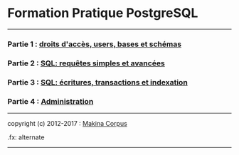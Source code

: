 # Formation Pratique PostgreSQL

--------------------------------------------------------------------------------

### Partie 1 : <a href="SupportCoursPostgreSQL1.html">droits d'accès, users, bases et schémas</a>

### Partie 2 : <a href="SupportCoursPostgreSQL2.html">SQL: requêtes simples et avancées</a>

### Partie 3 : <a href="SupportCoursPostgreSQL3.html">SQL: écritures, transactions et indexation</a>

### Partie 4 : <a href="SupportCoursPostgreSQL4.html">Administration</a>

--------------------------------------------------------------------------------

copyright (c) 2012-2017 : [Makina Corpus](http://www.makina-corpus.com)

.fx: alternate

--------------------------------------------------------------------------------